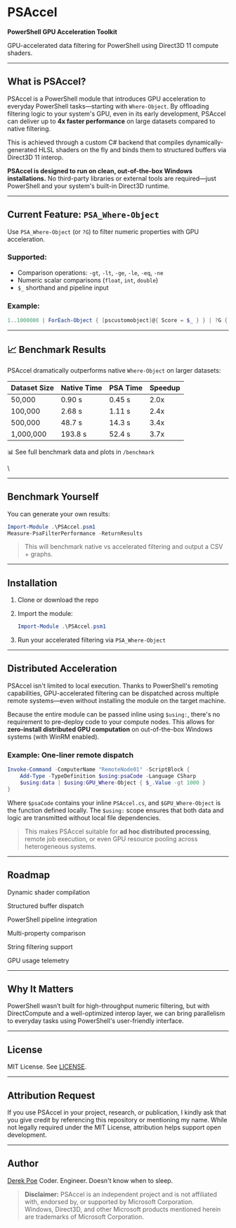 # PSAccel

**PowerShell GPU Acceleration Toolkit**

GPU-accelerated data filtering for PowerShell using Direct3D 11 compute shaders.

---

## What is PSAccel?

PSAccel is a PowerShell module that introduces GPU acceleration to everyday PowerShell tasks—starting with `Where-Object`. By offloading filtering logic to your system's GPU, even in its early development, PSAccel can deliver up to **4x faster performance** on large datasets compared to native filtering.

This is achieved through a custom C# backend that compiles dynamically-generated HLSL shaders on the fly and binds them to structured buffers via Direct3D 11 interop.

**PSAccel is designed to run on clean, out-of-the-box Windows installations.** No third-party libraries or external tools are required—just PowerShell and your system's built-in Direct3D runtime.


---

## Current Feature: `PSA_Where-Object`

Use `PSA_Where-Object` (or `?G`) to filter numeric properties with GPU acceleration.

### Supported:

* Comparison operations: `-gt`, `-lt`, `-ge`, `-le`, `-eq`, `-ne`
* Numeric scalar comparisons (`float`, `int`, `double`)
* `$_` shorthand and pipeline input

### Example:

```powershell
1..1000000 | ForEach-Object { [pscustomobject]@{ Score = $_ } } | ?G { $_.Score -gt 950000 }
```

---

## 📈 Benchmark Results

PSAccel dramatically outperforms native `Where-Object` on larger datasets:

| Dataset Size | Native Time | PSA Time | Speedup |
| ------------ | ----------- | -------- | ------- |
| 50,000       | 0.90 s      | 0.45 s   | 2.0x    |
| 100,000      | 2.68 s      | 1.11 s   | 2.4x    |
| 500,000      | 48.7 s      | 14.3 s   | 3.4x    |
| 1,000,000    | 193.8 s     | 52.4 s   | 3.7x    |

📊 See full benchmark data and plots in `/benchmark`

\\

---

## Benchmark Yourself

You can generate your own results:

```powershell
Import-Module .\PSAccel.psm1
Measure-PsaFilterPerformance -ReturnResults
```

> This will benchmark native vs accelerated filtering and output a CSV + graphs.

---

## Installation

1. Clone or download the repo
2. Import the module:

   ```powershell
   Import-Module .\PSAccel.psm1
   ```
3. Run your accelerated filtering via `PSA_Where-Object`

---

## Distributed Acceleration

PSAccel isn't limited to local execution. Thanks to PowerShell's remoting capabilities, GPU-accelerated filtering can be dispatched across multiple remote systems—even without installing the module on the target machine.

Because the entire module can be passed inline using `$using:`, there's no requirement to pre-deploy code to your compute nodes. This allows for **zero-install distributed GPU computation** on out-of-the-box Windows systems (with WinRM enabled).

### Example: One-liner remote dispatch

```powershell
Invoke-Command -ComputerName "RemoteNode01" -ScriptBlock {
    Add-Type -TypeDefinition $using:psaCode -Language CSharp
    $using:data | $using:GPU_Where-Object { $_.Value -gt 1000 }
}
```

Where `$psaCode` contains your inline `PSAccel.cs`, and `$GPU_Where-Object` is the function defined locally. The `$using:` scope ensures that both data and logic are transmitted without local file dependencies.

> This makes PSAccel suitable for **ad hoc distributed processing**, remote job execution, or even GPU resource pooling across heterogeneous systems.

---

## Roadmap

 Dynamic shader compilation

 Structured buffer dispatch

 PowerShell pipeline integration

 Multi-property comparison

 String filtering support

 GPU usage telemetry

---

## Why It Matters

PowerShell wasn’t built for high-throughput numeric filtering, but with DirectCompute and a well-optimized interop layer, we can bring parallelism to everyday tasks using PowerShell's user-friendly interface.

---

## License

MIT License. See [LICENSE](./LICENSE).

---

## Attribution Request
If you use PSAccel in your project, research, or publication, I kindly ask that you give credit by referencing this repository or mentioning my name. While not legally required under the MIT License, attribution helps support open development.

---

## Author

[Derek Poe](https://github.com/Derek-Poe)
Coder. Engineer. Doesn't know when to sleep.




> **Disclaimer:** PSAccel is an independent project and is not affiliated with, endorsed by, or supported by Microsoft Corporation.  
> Windows, Direct3D, and other Microsoft products mentioned herein are trademarks of Microsoft Corporation.
